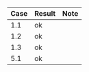 | Case | Result | Note |
|------|--------|------|
| 1.1  | ok     |      |
| 1.2  | ok     |      |
| 1.3  | ok     |      |
| 5.1  | ok     |      |
